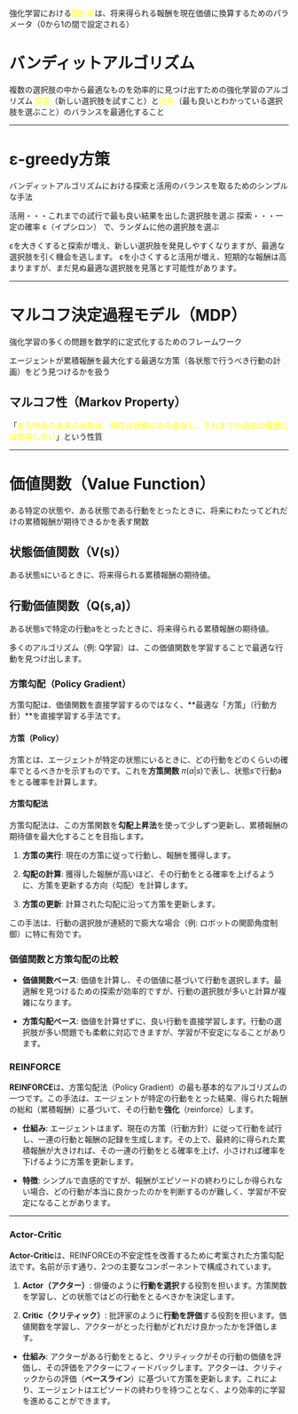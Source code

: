 強化学習における<font color="#ffff00">割引率</font>は、将来得られる報酬を現在価値に換算するためのパラメータ（0から1の間で設定される）
# バンディットアルゴリズム
複数の選択肢の中から最適なものを効率的に見つけ出すための強化学習のアルゴリズム
<font color="#ffff00">探索</font>（新しい選択肢を試すこと）と<font color="#ffff00">活用</font>（最も良いとわかっている選択肢を選ぶこと）のバランスを最適化すること

---
# **ε-greedy方策**
バンディットアルゴリズムにおける探索と活用のバランスを取るためのシンプルな手法

活用・・・これまでの試行で最も良い結果を出した選択肢を選ぶ
探索・・・一定の確率 ε（イプシロン） で、ランダムに他の選択肢を選ぶ

εを大きくすると探索が増え、新しい選択肢を発見しやすくなりますが、最適な選択肢を引く機会を逃します。
εを小さくすると活用が増え、短期的な報酬は高まりますが、まだ見ぬ最適な選択肢を見落とす可能性があります。

---
# **マルコフ決定過程モデル（MDP）**
強化学習の多くの問題を数学的に定式化するためのフレームワーク

エージェントが累積報酬を最大化する最適な方策（各状態で行うべき行動の計画）をどう見つけるかを扱う
## **マルコフ性（Markov Property）**
「<font color="#ffff00">ある時点の未来の状態は、現在の状態にのみ依存し、それまでの過去の履歴には依存しない</font>」という性質

---
# 価値関数（Value Function）
ある特定の状態や、ある状態である行動をとったときに、将来にわたってどれだけの累積報酬が期待できるかを表す関数

## 状態価値関数（V(s)）
ある状態sにいるときに、将来得られる累積報酬の期待値。
## 行動価値関数（Q(s,a)） 
ある状態sで特定の行動aをとったときに、将来得られる累積報酬の期待値。

多くのアルゴリズム（例: Q学習）は、この価値関数を学習することで最適な行動を見つけ出します。
### **方策勾配（Policy Gradient）**

方策勾配は、価値関数を直接学習するのではなく、**最適な「方策」（行動方針）**を直接学習する手法です。

#### **方策（Policy）**

方策とは、エージェントが特定の状態にいるときに、どの行動をどのくらいの確率でとるべきかを示すものです。これを**方策関数** $\pi(a|s)$で表し、状態$s$で行動aをとる確率を計算します。

#### **方策勾配法**

方策勾配法は、この方策関数を**勾配上昇法**を使って少しずつ更新し、累積報酬の期待値を最大化することを目指します。

1. **方策の実行**: 現在の方策に従って行動し、報酬を獲得します。
    
2. **勾配の計算**: 獲得した報酬が高いほど、その行動をとる確率を上げるように、方策を更新する方向（勾配）を計算します。
    
3. **方策の更新**: 計算された勾配に沿って方策を更新します。
    

この手法は、行動の選択肢が連続的で膨大な場合（例: ロボットの関節角度制御）に特に有効です。

### **価値関数と方策勾配の比較**

- **価値関数ベース**: 価値を計算し、その価値に基づいて行動を選択します。最適解を見つけるための探索が効率的ですが、行動の選択肢が多いと計算が複雑になります。
    
- **方策勾配ベース**: 価値を計算せずに、良い行動を直接学習します。行動の選択肢が多い問題でも柔軟に対応できますが、学習が不安定になることがあります。

### REINFORCE

**REINFORCE**は、方策勾配法（Policy Gradient）の最も基本的なアルゴリズムの一つです。この手法は、エージェントが特定の行動をとった結果、得られた報酬の総和（累積報酬）に基づいて、その行動を**強化**（reinforce）します。

- **仕組み**: エージェントはまず、現在の方策（行動方針）に従って行動を試行し、一連の行動と報酬の記録を生成します。その上で、最終的に得られた累積報酬が大きければ、その一連の行動をとる確率を上げ、小さければ確率を下げるように方策を更新します。
    
- **特徴**: シンプルで直感的ですが、報酬がエピソードの終わりにしか得られない場合、どの行動が本当に良かったのかを判断するのが難しく、学習が不安定になることがあります。
    

---

### Actor-Critic

**Actor-Critic**は、REINFORCEの不安定性を改善するために考案された方策勾配法です。名前が示す通り、2つの主要なコンポーネントで構成されています。

1. **Actor（アクター）**: 俳優のように**行動を選択**する役割を担います。方策関数を学習し、どの状態ではどの行動をとるべきかを決定します。
    
2. **Critic（クリティック）**: 批評家のように**行動を評価**する役割を担います。価値関数を学習し、アクターがとった行動がどれだけ良かったかを評価します。
    

- **仕組み**: アクターがある行動をとると、クリティックがその行動の価値を評価し、その評価をアクターにフィードバックします。アクターは、クリティックからの評価（**ベースライン**）に基づいて方策を更新します。これにより、エージェントはエピソードの終わりを待つことなく、より効率的に学習を進めることができます。